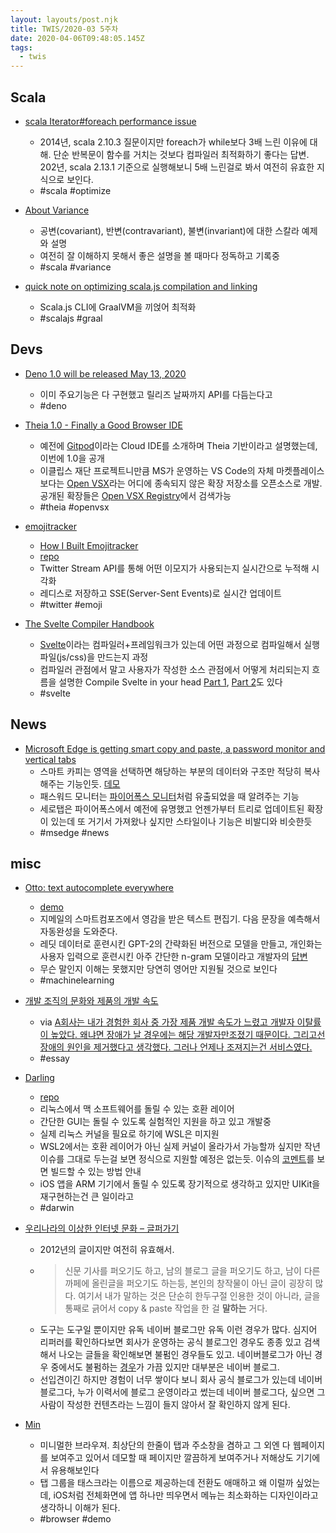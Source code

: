 ```yaml
---
layout: layouts/post.njk
title: TWIS/2020-03 5주차
date: 2020-04-06T09:48:05.145Z
tags:
  - twis
---
```



## Scala
- [scala Iterator#foreach performance issue](https://stackoverflow.com/questions/23693221/scala-iteratorforeach-performance-issue)
	- 2014년, scala 2.10.3 질문이지만 foreach가 while보다 3배 느린 이유에 대해. 단순 반복문이 함수를 거치는 것보다 컴파일러 최적화하기 좋다는 답변. 202년, scala 2.13.1 기준으로 실행해보니 5배 느린걸로 봐서 여전히 유효한 지식으로 보인다.
	- #scala #optimize

- [About Variance](https://francistoth.github.io/2020/02/12/variance.html)
	- 공변(covariant), 반변(contravariant), 불변(invariant)에 대한 스칼라 예제와 설명
	- 여전히 잘 이해하지 못해서 좋은 설명을 볼 때마다 정독하고 기록중
	- #scala #variance

- [quick note on optimizing scala.js compilation and linking](https://appddeevvmeanderings.blogspot.com/2020/03/quick-note-on-optimizing-scalajs_10.html)
	- Scala.js CLI에 GraalVM을 끼얹어 최적화
	- #scalajs #graal


## Devs
- [Deno 1.0 will be released May 13, 2020](https://twitter.com/deno_land/status/1244707313006624772)
	- 이미 주요기능은 다 구현했고 릴리즈 날짜까지 API를 다듬는다고
	- #deno

- [Theia 1.0 - Finally a Good Browser IDE](https://dev.to/svenefftinge/theia-1-0-finally-a-good-browser-ide-3ok0)
	- 예전에 [Gitpod](https://www.gitpod.io/)이라는 Cloud IDE를 소개하며 Theia 기반이라고 설명했는데, 이번에 1.0을 공개
	- 이클립스 재단 프로젝트니만큼 MS가 운영하는 VS Code의 자체 마켓플레이스보다는 [Open VSX](https://github.com/eclipse/openvsx)라는 어디에 종속되지 않은 확장 저장소를 오픈소스로 개발. 공개된 확장들은 [Open VSX Registry](https://open-vsx.org/)에서 검색가능
	- #theia #openvsx

- [emojitracker](http://emojitracker.com/)
	- [How I Built Emojitracker](https://medium.com/@mroth/how-i-built-emojitracker-179cfd8238ac)
	- [repo](https://github.com/mroth/emojitracker)
	- Twitter Stream API를 통해 어떤 이모지가 사용되는지 실시간으로 누적해 시각화
	- 레디스로 저장하고 SSE(Server-Sent Events)로 실시간 업데이트
	- #twitter #emoji

- [The Svelte Compiler Handbook](https://lihautan.com/the-svelte-compiler-handbook/)
	- [Svelte](https://svelte.dev/)이라는 컴파일러+프레임워크가 있는데 어떤 과정으로 컴파일해서 실행파일(js/css)을 만드는지 과정
	- 컴파일러 관점에서 말고 사용자가 작성한 소스 관점에서 어떻게 처리되는지 흐름을 설명한 Compile Svelte in your head [Part 1](https://lihautan.com/compile-svelte-in-your-head-part-1/), [Part 2](https://lihautan.com/compile-svelte-in-your-head-part-2/)도 있다
	- #svelte


## News
- [Microsoft Edge is getting smart copy and paste, a password monitor and vertical tabs](https://techcrunch.com/2020/03/30/microsoft-edge-is-getting-smart-copy-and-paste-a-password-monitor-and-vertical-tabs/)
	- 스마트 카피는 영역을 선택하면 해당하는 부분의 데이터와 구조만 적당히 복사해주는 기능인듯. [데모](https://twitter.com/MasterDevwi/status/1244663777158545409)
	- 패스워드 모니터는 [파이어폭스 모니터](https://monitor.firefox.com/)처럼 유출되었을 때 알려주는 기능
	- 세로탭은 파이어폭스에서 예전에 유명했고 언젠가부터 트리로 업데이트된 확장이 있는데 또 거기서 가져왔나 싶지만 스타일이나 기능은 비발디와 비슷한듯
	- #msedge #news


## misc
- [Otto: text autocomplete everywhere](https://www.ottomate.app/)
	- [demo](https://www.youtube.com/watch?v=KbdjRfD3Xk0)
	- 지메일의 스마트컴포즈에서 영감을 받은 텍스트 편집기. 다음 문장을 예측해서 자동완성을 도와준다.
	- 레딧 데이터로 훈련시킨 GPT-2의 간략화된 버전으로 모델을 만들고, 개인화는 사용자 입력으로 훈련시킨 아주 간단한 n-gram 모델이라고 개발자의 [답변](https://www.producthunt.com/posts/ottomate#comment-1000703)
	- 무슨 말인지 이해는 못했지만 당연히 영어만 지원될 것으로 보인다
	- #machinelearning

- [개발 조직의 문화와 제품의 개발 속도](https://suhyunbaik.github.io/devops/2020/04/01/dev-culture-and-speed/)
	- via [A회사는 내가 경험한 회사 중 가장 제품 개발 속도가 느렸고 개발자 이탈률이 높았다. 왜냐면 장애가 날 경우에는 해당 개발자만조졌기 때문이다. 그리고선 장애의 원인을 제거했다고 생각했다.  그러나 언제나 조져지는건 서비스였다.](https://twitter.com/SuhyunBaik/status/1245344278802362371)
	- #essay

- [Darling](http://www.darlinghq.org/)
	- [repo](https://github.com/darlinghq/darling)
	- 리눅스에서 맥 소프트웨어를 돌릴 수 있는 호환 레이어
	- 간단한 GUI는 돌릴 수 있도록 실험적인 지원을 하고 있고 개발중
	- 실제 리눅스 커널을 필요로 하기에 WSL은 미지원
	- WSL2에서는 호환 레이어가 아닌 실제 커널이 올라가서 가능할까 싶지만 작년 이슈를 그대로 두는걸 보면 정식으로 지원할 예정은 없는듯. 이슈의 [코멘트](https://github.com/darlinghq/darling/issues/260#issuecomment-530184521)를 보면 빌드할 수 있는 방법 안내
	- iOS 앱을 ARM 기기에서 돌릴 수 있도록 장기적으로 생각하고 있지만 UIKit을 재구현하는건 큰 일이라고
	- #darwin

- [우리나라의 이상한 인터넷 문화 – 글퍼가기](https://liveandventure.com/2012/03/17/%ec%9a%b0%eb%a6%ac%eb%82%98%eb%9d%bc%ec%9d%98-%ec%9d%b4%ec%83%81%ed%95%9c-%ec%9d%b8%ed%84%b0%eb%84%b7-%eb%ac%b8%ed%99%94-%ea%b8%80%ed%8d%bc%ea%b0%80%ea%b8%b0)
	- 2012년의 글이지만 여전히 유효해서.
	- > 신문 기사를 퍼오기도 하고, 남의 블로그 글을 퍼오기도 하고, 남이 다른 까페에 올린글을 퍼오기도 하는등, 본인의 창작물이 아닌 글이 굉장히 많다.  여기서 내가 말하는 것은 단순히 한두구절 인용한 것이 아니라, 글을 통째로 긁어서 copy & paste 작업을 한 걸 **말하는** 거다.
	- 도구는 도구일 뿐이지만 유독 네이버 블로그만 유독 이런 경우가 많다. 심지어 리퍼러를 확인하다보면 회사가 운영하는 공식 블로그인 경우도 종종 있고 검색해서 나오는 글들을 확인해보면 불펌인 경우들도 있고. 네이버블로그가 아닌 경우 중에서도 불펌하는 [경우](https://gist.github.com/outsideris/fef5c9848bda9e8379218cd51cecf75d0)가 가끔 있지만 대부분은 네이버 블로그.
	- 선입견이긴 하지만 경험이 너무 쌓이다 보니 회사 공식 블로그가 있는데 네이버 블로그다, 누가 이력서에 블로그 운영이라고 썼는데 네이버 블로그다, 싶으면 그 사람이 작성한 컨텐츠라는 느낌이 들지 않아서 잘 확인하지 않게 된다.

- [Min](https://minbrowser.github.io/min/)
	- 미니멀한 브라우져. 최상단의 한줄이 탭과 주소창을 겸하고 그 외엔 다 웹페이지를 보여주고 있어서 데모할 때 페이지만 깔끔하게 보여주거나 저해상도 기기에서 유용해보인다
	- 탭 그룹을 태스크라는 이름으로 제공하는데 전환도 애매하고 왜 이럴까 싶었는데, iOS처럼 전체화면에 앱 하나만 띄우면서 메뉴는 최소화하는 디자인이라고 생각하니 이해가 된다.
	- #browser #demo
